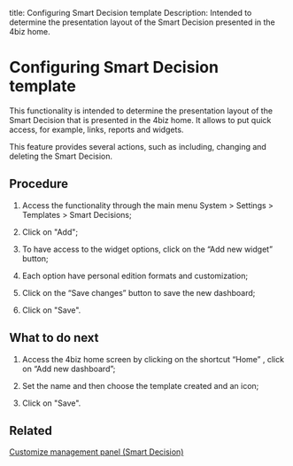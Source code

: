 title: Configuring Smart Decision template
Description: Intended to determine the presentation layout of the Smart Decision presented in the 4biz home.
# Configuring Smart Decision template

This functionality is intended to determine the presentation layout of the Smart
Decision that is presented in the 4biz home. It allows to put quick access,
for example, links, reports and widgets.

This feature provides several actions, such as including, changing and deleting
the Smart Decision.

Procedure
-------------

1.  Access the functionality through the main menu System \> Settings \> Templates \> Smart
    Decisions;

2.  Click on "Add";

3.  To have access to the widget options, click on the “Add new widget” button;

4.  Each option have personal edition formats and customization;

5.  Click on the “Save changes” button to save the new dashboard;

6.  Click on "Save".

What to do next
---------------

1.  Access the 4biz home screen by clicking on the shortcut “Home” , click
    on “Add new dashboard”;

2.  Set the name and then choose the template created and an icon;

3.  Click on "Save".

Related
-------

[Customize management panel (Smart Decision)](/en-us/4biz-helium/additional-features/reports/create/dashboard-customize-management-panel-smart-decision.html)

